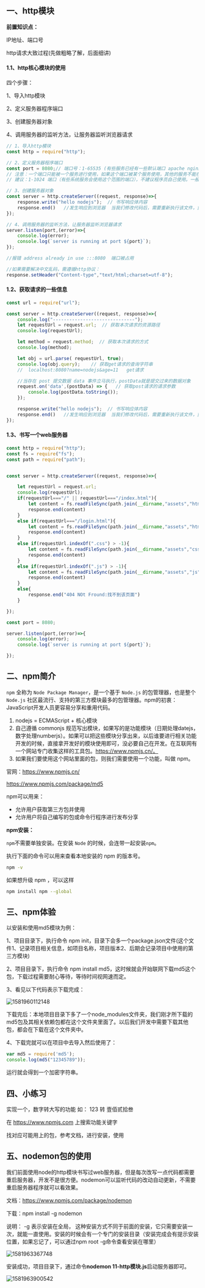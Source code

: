## 一、http模块

**前置知识点：**

IP地址、端口号

http请求大致过程(先做粗略了解，后面细讲)

#### 1.1、http核心模块的使用

四个步骤：

1、导入http模块

2、定义服务器程序端口

3、创建服务器对象

4、调用服务器的监听方法，让服务器监听浏览器请求

```js
// 1、导入http模块
const http = require("http");

// 2、定义服务器程序端口
const port = 8080;// 端口号：1-65535 (有些服务已经有一些默认端口 apache nginx 80 web 服务。 MySQL：3306 MongoDB：27017)
// 注意：一个端口只能被一个服务进行使用，如果这个端口被某个服务使用，其他的服务不能在使用该端口的。这个时候出现端口冲突。如何解决？答：换个端口
// 建议：1-1024 端口（有些系统服务会使用这个范围的端口），不建议程序员自己使用。一般都使用 1024 以后的端口。

// 3、创建服务器对象
const server = http.createServer((request, response)=>{
    response.write("hello nodejs");  // 书写响应体内容
    response.end()   //发生响应到浏览器  当我们修改代码后，需要重新执行该文件，重启服务
});

// 4、调用服务器的监听方法，让服务器监听浏览器请求
server.listen(port,(error)=>{
    console.log(error);
    console.log(`server is running at port ${port}`);
});

//报错 address already in use :::8080  端口被占用
```

```js
//如果需要解决中文乱码，需遵循http协议：
response.setHeader("Content-type","text/html;charset=utf-8");
```

#### 1.2、获取请求的一些信息

```js
const url = require("url");

const server = http.createServer((request, response)=>{
    console.log("------------------------------");
    let requestUrl = request.url;  // 获取本次请求的资源路径
    console.log(requestUrl);

    let method = request.method;  // 获取本次请求的方式
    console.log(method);

    let obj = url.parse( requestUrl, true);
    console.log(obj.query);    // 获取get请求的查询字符串    
    //  localhost:8080?name=nodejs&age=11   get请求

    //当存在 post 提交数据 data 事件立马执行，postData就是提交过来的数据对象
    request.on('data',(postData) => {   // 获取post请求的请求参数
        console.log(postData.toString());
    });

    response.write("hello nodejs");  // 书写响应体内容
    response.end()   //发生响应到浏览器  当我们修改代码后，需要重新执行该文件，重启服务
});
```

#### 1.3、书写一个web服务器

```js
const http = require("http");
const fs = require("fs");
const path = require("path");


const server = http.createServer((request, response)=>{

    let requestUrl = request.url;
    console.log(requestUrl);
    if(requestUrl==="/" || requestUrl==="/index.html"){
        let content = fs.readFileSync(path.join(__dirname,"assets","html","index.html"));
        response.end(content)
    }
    else if(requestUrl==="/login.html"){
        let content = fs.readFileSync(path.join(__dirname,"assets","html","login.html"));
        response.end(content)
    }
    else if(requestUrl.indexOf(".css") > -1){
        let content = fs.readFileSync(path.join(__dirname,"assets","css",requestUrl));
        response.end(content)
    }
    else if(requestUrl.indexOf(".js") > -1){
        let content = fs.readFileSync(path.join(__dirname,"assets","js",requestUrl));
        response.end(content)
    }
    else{
        response.end("404 NOt Fround:找不到该页面")
    }

});

const port = 8080;

server.listen(port,(error)=>{
    console.log(error);
    console.log(`server is running at port ${port}`);

});
```



## 二、npm简介

`npm` 全称为 `Node Package Manager`，是一个基于 `Node.js` 的包管理器，也是整个 `Node.js` 社区最流行、支持的第三方模块最多的包管理器。npm的初衷：JavaScript开发人员更容易分享和重用代码。

1. nodejs = ECMAScript + 核心模块
2. 自己遵循 commonjs 规范写出模块，如果写的是功能模块（日期处理datejs，数字处理numberjs）。如果可以把这些模块分享出来，以后谁要进行相关功能开发的时候，直接拿开发好的模块使用即可，没必要自己在开发。在互联网有一个网站专门收集这样的工具包。https://www.npmjs.cn/。
3. 如果我们要使用这个网站里面的包，则我们需要使用一个功能，叫做 npm。

官网：https://www.npmjs.cn/

<https://www.npmjs.com/package/md5> 

npm可以用来：

- 允许用户获取第三方包并使用
- 允许用户将自己编写的包或命令行程序进行发布分享

**npm安装：**

`npm`不需要单独安装。在安装 `Node` 的时候，会连带一起安装`npm`。

执行下面的命令可以用来查看本地安装的 npm 的版本号。

```bash
npm -v
```

如果想升级 npm ，可以这样

```bash
npm install npm --global
```

## 三、npm体验

以安装和使用md5模块为例：

1、项目目录下，执行命令 npm init，目录下会多一个package.json文件(这个文件1、记录项目相关信息，如项目名称，项目版本2、后期会记录项目中使用的第三方模块)

2、项目目录下，执行命令 npm install md5，这时候就会开始联网下载md5这个包，下载过程需要耐心等待，等待时间视网速而定。

3、看见以下代码表示下载完成：

![1581960112148](assets/1581960112148.png)

下载完后：本地项目目录下多了一个node_modules文件夹，我们刚才所下载的md5包及其相关依赖包都在这个文件夹里面了。以后我们开发中需要下载其他包，都会在下载在这个文件夹中。

4、下载完就可以在项目中去导入然后使用了：

```js
var md5 = require('md5');
console.log(md5("12345789"));
```

运行就会得到一个加密字符串。

## 四、小练习

实现一个，数字转大写的功能      如：  123    转   壹佰贰拾叁

在  https://www.npmjs.com  上搜索功能关键字

找对应可能用上的包，参考文档，进行安装，使用



## 五、nodemon包的使用

我们前面使用node的http模块书写过web服务器，但是每次改写一点代码都需要重启服务器，开发不是很方便。nodemon可以监听代码的改动自动更新，不需要重启服务器程序就可以看效果。

文档：<https://www.npmjs.com/package/nodemon> 

下载：npm install -g nodemon 

说明：  -g  表示安装在全局，  这种安装方式不同于前面的安装，它只需要安装一次，就能一直使用。安装的时候会有一个专门的安装目录（安装完成会有提示安装位置，如果忘记了，可以通过npm root -g命令查看安装在哪里）

![1581963367748](assets/1581963367748.png)

安装成功，项目目录下，通过命令**nodemon 11-http模块.js**启动服务器即可。

![1581963900542](assets/1581963900542.png)





